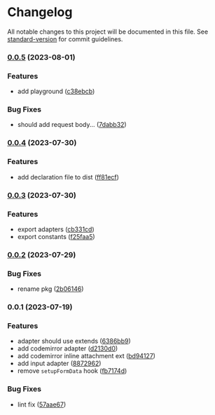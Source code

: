 # Changelog

All notable changes to this project will be documented in this file. See [standard-version](https://github.com/conventional-changelog/standard-version) for commit guidelines.

### [0.0.5](https://github.com/EastSun5566/inline-attachment/compare/v0.0.4...v0.0.5) (2023-08-01)


### Features

* add playground ([c38ebcb](https://github.com/EastSun5566/inline-attachment/commit/c38ebcb5f5530200e00fb7d30336365b958b9e00))


### Bug Fixes

* should add request body... ([7dabb32](https://github.com/EastSun5566/inline-attachment/commit/7dabb3271a6be9f5165d574e3fd62f5c334634be))

### [0.0.4](https://github.com/EastSun5566/inline-attachment/compare/v0.0.3...v0.0.4) (2023-07-30)


### Features

* add declaration file to dist ([ff81ecf](https://github.com/EastSun5566/inline-attachment/commit/ff81ecfa64c745449c5deadc490748a2e23d990e))

### [0.0.3](https://github.com/EastSun5566/inline-attachment/compare/v0.0.2...v0.0.3) (2023-07-30)


### Features

* export adapters ([cb331cd](https://github.com/EastSun5566/inline-attachment/commit/cb331cd95134fe27adb0df76161ca926dc756a6e))
* export constants ([f25faa5](https://github.com/EastSun5566/inline-attachment/commit/f25faa52ed93bb817f9268619a889c1114f42536))

### [0.0.2](https://github.com/EastSun5566/inline-attachment/compare/v0.0.1...v0.0.2) (2023-07-29)


### Bug Fixes

* rename pkg ([2b06146](https://github.com/EastSun5566/inline-attachment/commit/2b06146bf7b5001e6aeb1c299c500f872497e5af))

### 0.0.1 (2023-07-19)


### Features

* adapter should use extends ([6386bb9](https://github.com/EastSun5566/inline-attachment/commit/6386bb9f57267db883cd8cfda45d4fcec0e71143))
* add codemirror adapter ([d2130d0](https://github.com/EastSun5566/inline-attachment/commit/d2130d017d9e0693e655093e2739ffe014146deb))
* add codemirror inline attachment ext ([bd94127](https://github.com/EastSun5566/inline-attachment/commit/bd94127e6d295173fe9502fc8727655ff8850b28))
* add input adapter ([8872962](https://github.com/EastSun5566/inline-attachment/commit/88729621c27e4b4b0c3a6e6304cfc330cd32ee39))
* remove `setupFormData` hook ([fb7174d](https://github.com/EastSun5566/inline-attachment/commit/fb7174d1085c504ec50290cabaef4ea90d5c7f1e))


### Bug Fixes

* lint fix ([57aae67](https://github.com/EastSun5566/inline-attachment/commit/57aae67cd1beb97baaf9ca657d3b282fe81cda75))
